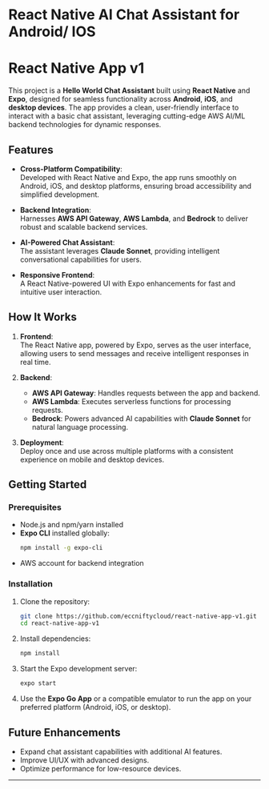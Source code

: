 # React Native AI Chat Assistant for Android/ IOS
# React Native App v1 

This project is a **Hello World Chat Assistant** built using **React Native** and **Expo**, designed for seamless functionality across **Android**, **iOS**, and **desktop devices**. The app provides a clean, user-friendly interface to interact with a basic chat assistant, leveraging cutting-edge AWS AI/ML backend technologies for dynamic responses.  

## Features  

- **Cross-Platform Compatibility**:  
  Developed with React Native and Expo, the app runs smoothly on Android, iOS, and desktop platforms, ensuring broad accessibility and simplified development.  

- **Backend Integration**:  
  Harnesses **AWS API Gateway**, **AWS Lambda**, and **Bedrock** to deliver robust and scalable backend services.  

- **AI-Powered Chat Assistant**:  
  The assistant leverages **Claude Sonnet**, providing intelligent conversational capabilities for users.  

- **Responsive Frontend**:  
  A React Native-powered UI with Expo enhancements for fast and intuitive user interaction.  

## How It Works  

1. **Frontend**:  
   The React Native app, powered by Expo, serves as the user interface, allowing users to send messages and receive intelligent responses in real time.  

2. **Backend**:  
   - **AWS API Gateway**: Handles requests between the app and backend.  
   - **AWS Lambda**: Executes serverless functions for processing requests.  
   - **Bedrock**: Powers advanced AI capabilities with **Claude Sonnet** for natural language processing.  

3. **Deployment**:  
   Deploy once and use across multiple platforms with a consistent experience on mobile and desktop devices.  

## Getting Started  

### Prerequisites  
- Node.js and npm/yarn installed  
- **Expo CLI** installed globally:  
   ```bash  
   npm install -g expo-cli  
   ```  
- AWS account for backend integration  

### Installation  
1. Clone the repository:  
   ```bash  
   git clone https://github.com/eccniftycloud/react-native-app-v1.git  
   cd react-native-app-v1  
   ```  

2. Install dependencies:  
   ```bash  
   npm install  
   ```  

3. Start the Expo development server:  
   ```bash  
   expo start  
   ```  

4. Use the **Expo Go App** or a compatible emulator to run the app on your preferred platform (Android, iOS, or desktop).  

## Future Enhancements  

- Expand chat assistant capabilities with additional AI features.  
- Improve UI/UX with advanced designs.  
- Optimize performance for low-resource devices.  

---
